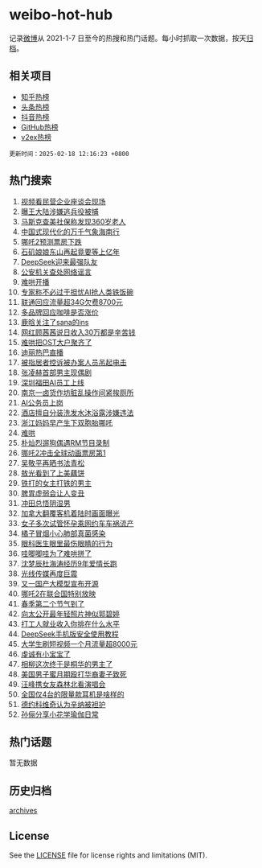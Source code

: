 # weibo-hot-hub

记录[微博](https://www.weibo.com)从 2021-1-7 日至今的热搜和热门话题。每小时抓取一次数据，按天[归档](archives)。

## 相关项目

- [知乎热榜](https://github.com/lonnyzhang423/zhihu-hot-hub)
- [头条热榜](https://github.com/lonnyzhang423/toutiao-hot-hub)
- [抖音热榜](https://github.com/lonnyzhang423/douyin-hot-hub)
- [GitHub热榜](https://github.com/lonnyzhang423/github-hot-hub)
- [v2ex热榜](https://github.com/lonnyzhang423/v2ex-hot-hub)


`更新时间：2025-02-18 12:16:23 +0800`

## 热门搜索

1. [视频看民营企业座谈会现场](https://m.weibo.cn/search?containerid=100103type%3D1%26t%3D10%26q%3D%23%E8%A7%86%E9%A2%91%E7%9C%8B%E6%B0%91%E8%90%A5%E4%BC%81%E4%B8%9A%E5%BA%A7%E8%B0%88%E4%BC%9A%E7%8E%B0%E5%9C%BA%23&stream_entry_id=51&isnewpage=1&extparam=seat%3D1%26c_type%3D51%26q%3D%2523%25E8%25A7%2586%25E9%25A2%2591%25E7%259C%258B%25E6%25B0%2591%25E8%2590%25A5%25E4%25BC%2581%25E4%25B8%259A%25E5%25BA%25A7%25E8%25B0%2588%25E4%25BC%259A%25E7%258E%25B0%25E5%259C%25BA%2523%26pos%3D0%26cate%3D10103%26dgr%3D0%26filter_type%3Drealtimehot%26stream_entry_id%3D51%26display_time%3D1739852182%26pre_seqid%3D1739852182767020251662)
1. [曝王大陆涉嫌逃兵役被捕](https://m.weibo.cn/search?containerid=100103type%3D1%26t%3D10%26q%3D%23%E6%9B%9D%E7%8E%8B%E5%A4%A7%E9%99%86%E6%B6%89%E5%AB%8C%E9%80%83%E5%85%B5%E5%BD%B9%E8%A2%AB%E6%8D%95%23&stream_entry_id=31&isnewpage=1&extparam=seat%3D1%26c_type%3D31%26pos%3D0%26cate%3D5001%26lcate%3D5001%26band_rank%3D1%26stream_entry_id%3D31%26flag%3D4%26realpos%3D1%26q%3D%2523%25E6%259B%259D%25E7%258E%258B%25E5%25A4%25A7%25E9%2599%2586%25E6%25B6%2589%25E5%25AB%258C%25E9%2580%2583%25E5%2585%25B5%25E5%25BD%25B9%25E8%25A2%25AB%25E6%258D%2595%2523%26filter_type%3Drealtimehot%26dgr%3D0%26display_time%3D1739852182%26pre_seqid%3D1739852182767020251662)
1. [马斯克查美社保称发现360岁老人](https://m.weibo.cn/search?containerid=100103type%3D1%26t%3D10%26q%3D%23%E9%A9%AC%E6%96%AF%E5%85%8B%E6%9F%A5%E7%BE%8E%E7%A4%BE%E4%BF%9D%E7%A7%B0%E5%8F%91%E7%8E%B0360%E5%B2%81%E8%80%81%E4%BA%BA%23&stream_entry_id=31&isnewpage=1&extparam=seat%3D1%26c_type%3D31%26pos%3D1%26cate%3D5001%26lcate%3D5001%26band_rank%3D2%26stream_entry_id%3D31%26flag%3D0%26realpos%3D2%26q%3D%2523%25E9%25A9%25AC%25E6%2596%25AF%25E5%2585%258B%25E6%259F%25A5%25E7%25BE%258E%25E7%25A4%25BE%25E4%25BF%259D%25E7%25A7%25B0%25E5%258F%2591%25E7%258E%25B0360%25E5%25B2%2581%25E8%2580%2581%25E4%25BA%25BA%2523%26filter_type%3Drealtimehot%26dgr%3D0%26display_time%3D1739852182%26pre_seqid%3D1739852182767020251662)
1. [中国式现代化的万千气象海南行](https://m.weibo.cn/search?containerid=100103type%3D1%26t%3D10%26q%3D%23%E4%B8%AD%E5%9B%BD%E5%BC%8F%E7%8E%B0%E4%BB%A3%E5%8C%96%E7%9A%84%E4%B8%87%E5%8D%83%E6%B0%94%E8%B1%A1%E6%B5%B7%E5%8D%97%E8%A1%8C%23&stream_entry_id=31&isnewpage=1&extparam=seat%3D1%26c_type%3D31%26pos%3D2%26cate%3D5001%26lcate%3D5001%26band_rank%3D3%26stream_entry_id%3D31%26flag%3D0%26realpos%3D3%26q%3D%2523%25E4%25B8%25AD%25E5%259B%25BD%25E5%25BC%258F%25E7%258E%25B0%25E4%25BB%25A3%25E5%258C%2596%25E7%259A%2584%25E4%25B8%2587%25E5%258D%2583%25E6%25B0%2594%25E8%25B1%25A1%25E6%25B5%25B7%25E5%258D%2597%25E8%25A1%258C%2523%26filter_type%3Drealtimehot%26dgr%3D0%26display_time%3D1739852182%26pre_seqid%3D1739852182767020251662)
1. [哪吒2预测票房下跌](https://m.weibo.cn/search?containerid=100103type%3D1%26t%3D10%26q%3D%23%E5%93%AA%E5%90%922%E9%A2%84%E6%B5%8B%E7%A5%A8%E6%88%BF%E4%B8%8B%E8%B7%8C%23&stream_entry_id=31&isnewpage=1&extparam=seat%3D1%26c_type%3D31%26pos%3D3%26cate%3D5001%26lcate%3D5001%26band_rank%3D4%26stream_entry_id%3D31%26flag%3D2%26realpos%3D4%26q%3D%2523%25E5%2593%25AA%25E5%2590%25922%25E9%25A2%2584%25E6%25B5%258B%25E7%25A5%25A8%25E6%2588%25BF%25E4%25B8%258B%25E8%25B7%258C%2523%26filter_type%3Drealtimehot%26dgr%3D0%26display_time%3D1739852182%26pre_seqid%3D1739852182767020251662)
1. [石矶娘娘东山再起竟要等上亿年](https://m.weibo.cn/search?containerid=100103type%3D1%26t%3D10%26q%3D%23%E7%9F%B3%E7%9F%B6%E5%A8%98%E5%A8%98%E4%B8%9C%E5%B1%B1%E5%86%8D%E8%B5%B7%E7%AB%9F%E8%A6%81%E7%AD%89%E4%B8%8A%E4%BA%BF%E5%B9%B4%23&stream_entry_id=31&isnewpage=1&extparam=seat%3D1%26c_type%3D31%26pos%3D4%26cate%3D5001%26lcate%3D5001%26band_rank%3D5%26stream_entry_id%3D31%26flag%3D1%26realpos%3D5%26q%3D%2523%25E7%259F%25B3%25E7%259F%25B6%25E5%25A8%2598%25E5%25A8%2598%25E4%25B8%259C%25E5%25B1%25B1%25E5%2586%258D%25E8%25B5%25B7%25E7%25AB%259F%25E8%25A6%2581%25E7%25AD%2589%25E4%25B8%258A%25E4%25BA%25BF%25E5%25B9%25B4%2523%26filter_type%3Drealtimehot%26dgr%3D0%26display_time%3D1739852182%26pre_seqid%3D1739852182767020251662)
1. [DeepSeek迎来最强队友](https://m.weibo.cn/search?containerid=100103type%3D1%26t%3D10%26q%3D%23DeepSeek%E8%BF%8E%E6%9D%A5%E6%9C%80%E5%BC%BA%E9%98%9F%E5%8F%8B%23&stream_entry_id=31&isnewpage=1&extparam=seat%3D1%26c_type%3D31%26pos%3D5%26cate%3D5001%26lcate%3D5001%26band_rank%3D6%26stream_entry_id%3D31%26flag%3D1%26realpos%3D6%26q%3D%2523DeepSeek%25E8%25BF%258E%25E6%259D%25A5%25E6%259C%2580%25E5%25BC%25BA%25E9%2598%259F%25E5%258F%258B%2523%26filter_type%3Drealtimehot%26dgr%3D0%26display_time%3D1739852182%26pre_seqid%3D1739852182767020251662)
1. [公安机关查处网络谣言](https://m.weibo.cn/search?containerid=100103type%3D1%26t%3D10%26q%3D%23%E5%85%AC%E5%AE%89%E6%9C%BA%E5%85%B3%E6%9F%A5%E5%A4%84%E7%BD%91%E7%BB%9C%E8%B0%A3%E8%A8%80%23&stream_entry_id=31&isnewpage=1&extparam=seat%3D1%26c_type%3D31%26pos%3D6%26cate%3D5001%26lcate%3D5001%26is_ad_pos%3D1%26stream_entry_id%3D31%26q%3D%2523%25E5%2585%25AC%25E5%25AE%2589%25E6%259C%25BA%25E5%2585%25B3%25E6%259F%25A5%25E5%25A4%2584%25E7%25BD%2591%25E7%25BB%259C%25E8%25B0%25A3%25E8%25A8%2580%2523%26dgr%3D0%26adid%3D276206%26filter_type%3Drealtimehot%26band_rank%3D7%26display_time%3D1739852182%26pre_seqid%3D1739852182767020251662)
1. [难哄开播](https://m.weibo.cn/search?containerid=100103type%3D1%26t%3D10%26q%3D%E9%9A%BE%E5%93%84%E5%BC%80%E6%92%AD&stream_entry_id=31&isnewpage=1&extparam=seat%3D1%26c_type%3D31%26pos%3D7%26cate%3D5001%26lcate%3D5001%26band_rank%3D7%26stream_entry_id%3D31%26flag%3D2%26realpos%3D7%26q%3D%25E9%259A%25BE%25E5%2593%2584%25E5%25BC%2580%25E6%2592%25AD%26filter_type%3Drealtimehot%26dgr%3D0%26display_time%3D1739852182%26pre_seqid%3D1739852182767020251662)
1. [专家称不必过于担忧AI抢人类铁饭碗](https://m.weibo.cn/search?containerid=100103type%3D1%26t%3D10%26q%3D%23%E4%B8%93%E5%AE%B6%E7%A7%B0%E4%B8%8D%E5%BF%85%E8%BF%87%E4%BA%8E%E6%8B%85%E5%BF%A7AI%E6%8A%A2%E4%BA%BA%E7%B1%BB%E9%93%81%E9%A5%AD%E7%A2%97%23&stream_entry_id=31&isnewpage=1&extparam=seat%3D1%26c_type%3D31%26pos%3D8%26cate%3D5001%26lcate%3D5001%26band_rank%3D8%26stream_entry_id%3D31%26flag%3D0%26realpos%3D8%26q%3D%2523%25E4%25B8%2593%25E5%25AE%25B6%25E7%25A7%25B0%25E4%25B8%258D%25E5%25BF%2585%25E8%25BF%2587%25E4%25BA%258E%25E6%258B%2585%25E5%25BF%25A7AI%25E6%258A%25A2%25E4%25BA%25BA%25E7%25B1%25BB%25E9%2593%2581%25E9%25A5%25AD%25E7%25A2%2597%2523%26filter_type%3Drealtimehot%26dgr%3D0%26display_time%3D1739852182%26pre_seqid%3D1739852182767020251662)
1. [联通回应流量超34G欠费8700元](https://m.weibo.cn/search?containerid=100103type%3D1%26t%3D10%26q%3D%23%E8%81%94%E9%80%9A%E5%9B%9E%E5%BA%94%E6%B5%81%E9%87%8F%E8%B6%8534G%E6%AC%A0%E8%B4%B98700%E5%85%83%23&stream_entry_id=31&isnewpage=1&extparam=seat%3D1%26c_type%3D31%26pos%3D9%26cate%3D5001%26lcate%3D5001%26band_rank%3D9%26stream_entry_id%3D31%26flag%3D1%26realpos%3D9%26q%3D%2523%25E8%2581%2594%25E9%2580%259A%25E5%259B%259E%25E5%25BA%2594%25E6%25B5%2581%25E9%2587%258F%25E8%25B6%258534G%25E6%25AC%25A0%25E8%25B4%25B98700%25E5%2585%2583%2523%26filter_type%3Drealtimehot%26dgr%3D0%26display_time%3D1739852182%26pre_seqid%3D1739852182767020251662)
1. [多品牌回应咖啡是否涨价](https://m.weibo.cn/search?containerid=100103type%3D1%26t%3D10%26q%3D%23%E5%A4%9A%E5%93%81%E7%89%8C%E5%9B%9E%E5%BA%94%E5%92%96%E5%95%A1%E6%98%AF%E5%90%A6%E6%B6%A8%E4%BB%B7%23&stream_entry_id=31&isnewpage=1&extparam=seat%3D1%26c_type%3D31%26pos%3D10%26cate%3D5001%26lcate%3D5001%26band_rank%3D10%26stream_entry_id%3D31%26flag%3D1%26realpos%3D10%26q%3D%2523%25E5%25A4%259A%25E5%2593%2581%25E7%2589%258C%25E5%259B%259E%25E5%25BA%2594%25E5%2592%2596%25E5%2595%25A1%25E6%2598%25AF%25E5%2590%25A6%25E6%25B6%25A8%25E4%25BB%25B7%2523%26filter_type%3Drealtimehot%26dgr%3D0%26display_time%3D1739852182%26pre_seqid%3D1739852182767020251662)
1. [鹿晗关注了sana的ins](https://m.weibo.cn/search?containerid=100103type%3D1%26t%3D10%26q%3D%23%E9%B9%BF%E6%99%97%E5%85%B3%E6%B3%A8%E4%BA%86sana%E7%9A%84ins%23&stream_entry_id=31&isnewpage=1&extparam=seat%3D1%26c_type%3D31%26pos%3D11%26cate%3D5001%26lcate%3D5001%26band_rank%3D11%26stream_entry_id%3D31%26flag%3D1%26realpos%3D11%26q%3D%2523%25E9%25B9%25BF%25E6%2599%2597%25E5%2585%25B3%25E6%25B3%25A8%25E4%25BA%2586sana%25E7%259A%2584ins%2523%26filter_type%3Drealtimehot%26dgr%3D0%26display_time%3D1739852182%26pre_seqid%3D1739852182767020251662)
1. [网红顾茜茜说日收入30万都是辛苦钱](https://m.weibo.cn/search?containerid=100103type%3D1%26t%3D10%26q%3D%23%E7%BD%91%E7%BA%A2%E9%A1%BE%E8%8C%9C%E8%8C%9C%E8%AF%B4%E6%97%A5%E6%94%B6%E5%85%A530%E4%B8%87%E9%83%BD%E6%98%AF%E8%BE%9B%E8%8B%A6%E9%92%B1%23&stream_entry_id=31&isnewpage=1&extparam=seat%3D1%26c_type%3D31%26pos%3D12%26cate%3D5001%26lcate%3D5001%26band_rank%3D12%26stream_entry_id%3D31%26flag%3D2%26realpos%3D12%26q%3D%2523%25E7%25BD%2591%25E7%25BA%25A2%25E9%25A1%25BE%25E8%258C%259C%25E8%258C%259C%25E8%25AF%25B4%25E6%2597%25A5%25E6%2594%25B6%25E5%2585%25A530%25E4%25B8%2587%25E9%2583%25BD%25E6%2598%25AF%25E8%25BE%259B%25E8%258B%25A6%25E9%2592%25B1%2523%26filter_type%3Drealtimehot%26dgr%3D0%26display_time%3D1739852182%26pre_seqid%3D1739852182767020251662)
1. [难哄把OST大户聚齐了](https://m.weibo.cn/search?containerid=100103type%3D1%26t%3D10%26q%3D%23%E9%9A%BE%E5%93%84%E6%8A%8AOST%E5%A4%A7%E6%88%B7%E8%81%9A%E9%BD%90%E4%BA%86%23&stream_entry_id=31&isnewpage=1&extparam=seat%3D1%26c_type%3D31%26pos%3D13%26cate%3D5001%26lcate%3D5001%26band_rank%3D13%26stream_entry_id%3D31%26flag%3D1%26realpos%3D13%26q%3D%2523%25E9%259A%25BE%25E5%2593%2584%25E6%258A%258AOST%25E5%25A4%25A7%25E6%2588%25B7%25E8%2581%259A%25E9%25BD%2590%25E4%25BA%2586%2523%26filter_type%3Drealtimehot%26dgr%3D0%26display_time%3D1739852182%26pre_seqid%3D1739852182767020251662)
1. [迪丽热巴直播](https://m.weibo.cn/search?containerid=100103type%3D1%26t%3D10%26q%3D%E8%BF%AA%E4%B8%BD%E7%83%AD%E5%B7%B4%E7%9B%B4%E6%92%AD&stream_entry_id=31&isnewpage=1&extparam=seat%3D1%26c_type%3D31%26pos%3D14%26cate%3D5001%26lcate%3D5001%26band_rank%3D14%26stream_entry_id%3D31%26flag%3D1%26realpos%3D14%26q%3D%25E8%25BF%25AA%25E4%25B8%25BD%25E7%2583%25AD%25E5%25B7%25B4%25E7%259B%25B4%25E6%2592%25AD%26filter_type%3Drealtimehot%26dgr%3D0%26display_time%3D1739852182%26pre_seqid%3D1739852182767020251662)
1. [被指居者控诉被办案人员吊起电击](https://m.weibo.cn/search?containerid=100103type%3D1%26t%3D10%26q%3D%23%E8%A2%AB%E6%8C%87%E5%B1%85%E8%80%85%E6%8E%A7%E8%AF%89%E8%A2%AB%E5%8A%9E%E6%A1%88%E4%BA%BA%E5%91%98%E5%90%8A%E8%B5%B7%E7%94%B5%E5%87%BB%23&stream_entry_id=31&isnewpage=1&extparam=seat%3D1%26c_type%3D31%26pos%3D15%26cate%3D5001%26lcate%3D5001%26band_rank%3D15%26stream_entry_id%3D31%26flag%3D1%26realpos%3D15%26q%3D%2523%25E8%25A2%25AB%25E6%258C%2587%25E5%25B1%2585%25E8%2580%2585%25E6%258E%25A7%25E8%25AF%2589%25E8%25A2%25AB%25E5%258A%259E%25E6%25A1%2588%25E4%25BA%25BA%25E5%2591%2598%25E5%2590%258A%25E8%25B5%25B7%25E7%2594%25B5%25E5%2587%25BB%2523%26filter_type%3Drealtimehot%26dgr%3D0%26display_time%3D1739852182%26pre_seqid%3D1739852182767020251662)
1. [张凌赫首部男主现偶剧](https://m.weibo.cn/search?containerid=100103type%3D1%26t%3D10%26q%3D%E5%BC%A0%E5%87%8C%E8%B5%AB%E9%A6%96%E9%83%A8%E7%94%B7%E4%B8%BB%E7%8E%B0%E5%81%B6%E5%89%A7&stream_entry_id=31&isnewpage=1&extparam=seat%3D1%26c_type%3D31%26pos%3D16%26cate%3D5001%26lcate%3D5001%26band_rank%3D16%26stream_entry_id%3D31%26flag%3D1%26realpos%3D16%26q%3D%25E5%25BC%25A0%25E5%2587%258C%25E8%25B5%25AB%25E9%25A6%2596%25E9%2583%25A8%25E7%2594%25B7%25E4%25B8%25BB%25E7%258E%25B0%25E5%2581%25B6%25E5%2589%25A7%26filter_type%3Drealtimehot%26dgr%3D0%26display_time%3D1739852182%26pre_seqid%3D1739852182767020251662)
1. [深圳福田AI员工上线](https://m.weibo.cn/search?containerid=100103type%3D1%26t%3D10%26q%3D%23%E6%B7%B1%E5%9C%B3%E7%A6%8F%E7%94%B0AI%E5%91%98%E5%B7%A5%E4%B8%8A%E7%BA%BF%23&stream_entry_id=31&isnewpage=1&extparam=seat%3D1%26c_type%3D31%26pos%3D17%26cate%3D5001%26lcate%3D5001%26band_rank%3D17%26stream_entry_id%3D31%26flag%3D1%26realpos%3D17%26q%3D%2523%25E6%25B7%25B1%25E5%259C%25B3%25E7%25A6%258F%25E7%2594%25B0AI%25E5%2591%2598%25E5%25B7%25A5%25E4%25B8%258A%25E7%25BA%25BF%2523%26filter_type%3Drealtimehot%26dgr%3D0%26display_time%3D1739852182%26pre_seqid%3D1739852182767020251662)
1. [南京一卤货作坊脏乱操作间紧挨厕所](https://m.weibo.cn/search?containerid=100103type%3D1%26t%3D10%26q%3D%23%E5%8D%97%E4%BA%AC%E4%B8%80%E5%8D%A4%E8%B4%A7%E4%BD%9C%E5%9D%8A%E8%84%8F%E4%B9%B1%E6%93%8D%E4%BD%9C%E9%97%B4%E7%B4%A7%E6%8C%A8%E5%8E%95%E6%89%80%23&stream_entry_id=31&isnewpage=1&extparam=seat%3D1%26c_type%3D31%26pos%3D18%26cate%3D5001%26lcate%3D5001%26band_rank%3D18%26stream_entry_id%3D31%26flag%3D1%26realpos%3D18%26q%3D%2523%25E5%258D%2597%25E4%25BA%25AC%25E4%25B8%2580%25E5%258D%25A4%25E8%25B4%25A7%25E4%25BD%259C%25E5%259D%258A%25E8%2584%258F%25E4%25B9%25B1%25E6%2593%258D%25E4%25BD%259C%25E9%2597%25B4%25E7%25B4%25A7%25E6%258C%25A8%25E5%258E%2595%25E6%2589%2580%2523%26filter_type%3Drealtimehot%26dgr%3D0%26display_time%3D1739852182%26pre_seqid%3D1739852182767020251662)
1. [AI公务员上岗](https://m.weibo.cn/search?containerid=100103type%3D1%26t%3D10%26q%3D%23AI%E5%85%AC%E5%8A%A1%E5%91%98%E4%B8%8A%E5%B2%97%23&stream_entry_id=31&isnewpage=1&extparam=seat%3D1%26c_type%3D31%26pos%3D19%26cate%3D5001%26lcate%3D5001%26band_rank%3D19%26stream_entry_id%3D31%26flag%3D2%26realpos%3D19%26q%3D%2523AI%25E5%2585%25AC%25E5%258A%25A1%25E5%2591%2598%25E4%25B8%258A%25E5%25B2%2597%2523%26filter_type%3Drealtimehot%26dgr%3D0%26display_time%3D1739852182%26pre_seqid%3D1739852182767020251662)
1. [酒店擅自分装洗发水沐浴露涉嫌违法](https://m.weibo.cn/search?containerid=100103type%3D1%26t%3D10%26q%3D%23%E9%85%92%E5%BA%97%E6%93%85%E8%87%AA%E5%88%86%E8%A3%85%E6%B4%97%E5%8F%91%E6%B0%B4%E6%B2%90%E6%B5%B4%E9%9C%B2%E6%B6%89%E5%AB%8C%E8%BF%9D%E6%B3%95%23&stream_entry_id=31&isnewpage=1&extparam=seat%3D1%26c_type%3D31%26pos%3D20%26cate%3D5001%26lcate%3D5001%26band_rank%3D20%26stream_entry_id%3D31%26flag%3D1%26realpos%3D20%26q%3D%2523%25E9%2585%2592%25E5%25BA%2597%25E6%2593%2585%25E8%2587%25AA%25E5%2588%2586%25E8%25A3%2585%25E6%25B4%2597%25E5%258F%2591%25E6%25B0%25B4%25E6%25B2%2590%25E6%25B5%25B4%25E9%259C%25B2%25E6%25B6%2589%25E5%25AB%258C%25E8%25BF%259D%25E6%25B3%2595%2523%26filter_type%3Drealtimehot%26dgr%3D0%26display_time%3D1739852182%26pre_seqid%3D1739852182767020251662)
1. [浙江妈妈早产生下双胞胎哪吒](https://m.weibo.cn/search?containerid=100103type%3D1%26t%3D10%26q%3D%23%E6%B5%99%E6%B1%9F%E5%A6%88%E5%A6%88%E6%97%A9%E4%BA%A7%E7%94%9F%E4%B8%8B%E5%8F%8C%E8%83%9E%E8%83%8E%E5%93%AA%E5%90%92%23&stream_entry_id=31&isnewpage=1&extparam=seat%3D1%26c_type%3D31%26pos%3D21%26cate%3D5001%26lcate%3D5001%26band_rank%3D21%26stream_entry_id%3D31%26flag%3D2%26realpos%3D21%26q%3D%2523%25E6%25B5%2599%25E6%25B1%259F%25E5%25A6%2588%25E5%25A6%2588%25E6%2597%25A9%25E4%25BA%25A7%25E7%2594%259F%25E4%25B8%258B%25E5%258F%258C%25E8%2583%259E%25E8%2583%258E%25E5%2593%25AA%25E5%2590%2592%2523%26filter_type%3Drealtimehot%26dgr%3D0%26display_time%3D1739852182%26pre_seqid%3D1739852182767020251662)
1. [难哄](https://m.weibo.cn/search?containerid=100103type%3D1%26t%3D10%26q%3D%E9%9A%BE%E5%93%84&stream_entry_id=31&isnewpage=1&extparam=seat%3D1%26c_type%3D31%26pos%3D22%26cate%3D5001%26lcate%3D5001%26band_rank%3D22%26stream_entry_id%3D31%26flag%3D1%26realpos%3D22%26q%3D%25E9%259A%25BE%25E5%2593%2584%26filter_type%3Drealtimehot%26dgr%3D0%26display_time%3D1739852182%26pre_seqid%3D1739852182767020251662)
1. [朴灿烈遛狗偶遇RM节目录制](https://m.weibo.cn/search?containerid=100103type%3D1%26t%3D10%26q%3D%23%E6%9C%B4%E7%81%BF%E7%83%88%E9%81%9B%E7%8B%97%E5%81%B6%E9%81%87RM%E8%8A%82%E7%9B%AE%E5%BD%95%E5%88%B6%23&stream_entry_id=31&isnewpage=1&extparam=seat%3D1%26c_type%3D31%26pos%3D23%26cate%3D5001%26lcate%3D5001%26band_rank%3D23%26stream_entry_id%3D31%26flag%3D1%26realpos%3D23%26q%3D%2523%25E6%259C%25B4%25E7%2581%25BF%25E7%2583%2588%25E9%2581%259B%25E7%258B%2597%25E5%2581%25B6%25E9%2581%2587RM%25E8%258A%2582%25E7%259B%25AE%25E5%25BD%2595%25E5%2588%25B6%2523%26filter_type%3Drealtimehot%26dgr%3D0%26display_time%3D1739852182%26pre_seqid%3D1739852182767020251662)
1. [哪吒2冲击全球动画票房第1](https://m.weibo.cn/search?containerid=100103type%3D1%26t%3D10%26q%3D%23%E5%93%AA%E5%90%922%E5%86%B2%E5%87%BB%E5%85%A8%E7%90%83%E5%8A%A8%E7%94%BB%E7%A5%A8%E6%88%BF%E7%AC%AC1%23&stream_entry_id=31&isnewpage=1&extparam=seat%3D1%26c_type%3D31%26pos%3D24%26cate%3D5001%26lcate%3D5001%26band_rank%3D24%26stream_entry_id%3D31%26flag%3D1%26realpos%3D24%26q%3D%2523%25E5%2593%25AA%25E5%2590%25922%25E5%2586%25B2%25E5%2587%25BB%25E5%2585%25A8%25E7%2590%2583%25E5%258A%25A8%25E7%2594%25BB%25E7%25A5%25A8%25E6%2588%25BF%25E7%25AC%25AC1%2523%26filter_type%3Drealtimehot%26dgr%3D0%26display_time%3D1739852182%26pre_seqid%3D1739852182767020251662)
1. [吴敬平再晒书法青松](https://m.weibo.cn/search?containerid=100103type%3D1%26t%3D10%26q%3D%E5%90%B4%E6%95%AC%E5%B9%B3%E5%86%8D%E6%99%92%E4%B9%A6%E6%B3%95%E9%9D%92%E6%9D%BE&stream_entry_id=31&isnewpage=1&extparam=seat%3D1%26c_type%3D31%26pos%3D25%26cate%3D5001%26lcate%3D5001%26band_rank%3D25%26stream_entry_id%3D31%26flag%3D1%26realpos%3D25%26q%3D%25E5%2590%25B4%25E6%2595%25AC%25E5%25B9%25B3%25E5%2586%258D%25E6%2599%2592%25E4%25B9%25A6%25E6%25B3%2595%25E9%259D%2592%25E6%259D%25BE%26filter_type%3Drealtimehot%26dgr%3D0%26display_time%3D1739852182%26pre_seqid%3D1739852182767020251662)
1. [敖光看到了上美藕饼](https://m.weibo.cn/search?containerid=100103type%3D1%26t%3D10%26q%3D%E6%95%96%E5%85%89%E7%9C%8B%E5%88%B0%E4%BA%86%E4%B8%8A%E7%BE%8E%E8%97%95%E9%A5%BC&stream_entry_id=31&isnewpage=1&extparam=seat%3D1%26c_type%3D31%26pos%3D26%26cate%3D5001%26lcate%3D5001%26band_rank%3D26%26stream_entry_id%3D31%26flag%3D1%26realpos%3D26%26q%3D%25E6%2595%2596%25E5%2585%2589%25E7%259C%258B%25E5%2588%25B0%25E4%25BA%2586%25E4%25B8%258A%25E7%25BE%258E%25E8%2597%2595%25E9%25A5%25BC%26filter_type%3Drealtimehot%26dgr%3D0%26display_time%3D1739852182%26pre_seqid%3D1739852182767020251662)
1. [铁打的女主打铁的男主](https://m.weibo.cn/search?containerid=100103type%3D1%26t%3D10%26q%3D%E9%93%81%E6%89%93%E7%9A%84%E5%A5%B3%E4%B8%BB%E6%89%93%E9%93%81%E7%9A%84%E7%94%B7%E4%B8%BB&stream_entry_id=31&isnewpage=1&extparam=seat%3D1%26c_type%3D31%26pos%3D27%26cate%3D5001%26lcate%3D5001%26band_rank%3D27%26stream_entry_id%3D31%26flag%3D1%26realpos%3D27%26q%3D%25E9%2593%2581%25E6%2589%2593%25E7%259A%2584%25E5%25A5%25B3%25E4%25B8%25BB%25E6%2589%2593%25E9%2593%2581%25E7%259A%2584%25E7%2594%25B7%25E4%25B8%25BB%26filter_type%3Drealtimehot%26dgr%3D0%26display_time%3D1739852182%26pre_seqid%3D1739852182767020251662)
1. [脾胃虚弱会让人变丑](https://m.weibo.cn/search?containerid=100103type%3D1%26t%3D10%26q%3D%23%E8%84%BE%E8%83%83%E8%99%9A%E5%BC%B1%E4%BC%9A%E8%AE%A9%E4%BA%BA%E5%8F%98%E4%B8%91%23&stream_entry_id=31&isnewpage=1&extparam=seat%3D1%26c_type%3D31%26pos%3D28%26cate%3D5001%26lcate%3D5001%26band_rank%3D28%26stream_entry_id%3D31%26flag%3D1%26realpos%3D28%26q%3D%2523%25E8%2584%25BE%25E8%2583%2583%25E8%2599%259A%25E5%25BC%25B1%25E4%25BC%259A%25E8%25AE%25A9%25E4%25BA%25BA%25E5%258F%2598%25E4%25B8%2591%2523%26filter_type%3Drealtimehot%26dgr%3D0%26display_time%3D1739852182%26pre_seqid%3D1739852182767020251662)
1. [冲田总悟阴湿男](https://m.weibo.cn/search?containerid=100103type%3D1%26t%3D10%26q%3D%E5%86%B2%E7%94%B0%E6%80%BB%E6%82%9F%E9%98%B4%E6%B9%BF%E7%94%B7&stream_entry_id=31&isnewpage=1&extparam=seat%3D1%26c_type%3D31%26pos%3D29%26cate%3D5001%26lcate%3D5001%26band_rank%3D29%26stream_entry_id%3D31%26flag%3D1%26realpos%3D29%26q%3D%25E5%2586%25B2%25E7%2594%25B0%25E6%2580%25BB%25E6%2582%259F%25E9%2598%25B4%25E6%25B9%25BF%25E7%2594%25B7%26filter_type%3Drealtimehot%26dgr%3D0%26display_time%3D1739852182%26pre_seqid%3D1739852182767020251662)
1. [加拿大翻覆客机着陆时画面曝光](https://m.weibo.cn/search?containerid=100103type%3D1%26t%3D10%26q%3D%23%E5%8A%A0%E6%8B%BF%E5%A4%A7%E7%BF%BB%E8%A6%86%E5%AE%A2%E6%9C%BA%E7%9D%80%E9%99%86%E6%97%B6%E7%94%BB%E9%9D%A2%E6%9B%9D%E5%85%89%23&stream_entry_id=31&isnewpage=1&extparam=seat%3D1%26c_type%3D31%26pos%3D30%26cate%3D5001%26lcate%3D5001%26band_rank%3D30%26stream_entry_id%3D31%26flag%3D1%26realpos%3D30%26q%3D%2523%25E5%258A%25A0%25E6%258B%25BF%25E5%25A4%25A7%25E7%25BF%25BB%25E8%25A6%2586%25E5%25AE%25A2%25E6%259C%25BA%25E7%259D%2580%25E9%2599%2586%25E6%2597%25B6%25E7%2594%25BB%25E9%259D%25A2%25E6%259B%259D%25E5%2585%2589%2523%26filter_type%3Drealtimehot%26dgr%3D0%26display_time%3D1739852182%26pre_seqid%3D1739852182767020251662)
1. [女子多次试管怀孕乘网约车车祸流产](https://m.weibo.cn/search?containerid=100103type%3D1%26t%3D10%26q%3D%23%E5%A5%B3%E5%AD%90%E5%A4%9A%E6%AC%A1%E8%AF%95%E7%AE%A1%E6%80%80%E5%AD%95%E4%B9%98%E7%BD%91%E7%BA%A6%E8%BD%A6%E8%BD%A6%E7%A5%B8%E6%B5%81%E4%BA%A7%23&stream_entry_id=31&isnewpage=1&extparam=seat%3D1%26c_type%3D31%26pos%3D31%26cate%3D5001%26lcate%3D5001%26band_rank%3D31%26stream_entry_id%3D31%26flag%3D0%26realpos%3D31%26q%3D%2523%25E5%25A5%25B3%25E5%25AD%2590%25E5%25A4%259A%25E6%25AC%25A1%25E8%25AF%2595%25E7%25AE%25A1%25E6%2580%2580%25E5%25AD%2595%25E4%25B9%2598%25E7%25BD%2591%25E7%25BA%25A6%25E8%25BD%25A6%25E8%25BD%25A6%25E7%25A5%25B8%25E6%25B5%2581%25E4%25BA%25A7%2523%26filter_type%3Drealtimehot%26dgr%3D0%26display_time%3D1739852182%26pre_seqid%3D1739852182767020251662)
1. [橘子冒烟小心肺部真菌感染](https://m.weibo.cn/search?containerid=100103type%3D1%26t%3D10%26q%3D%23%E6%A9%98%E5%AD%90%E5%86%92%E7%83%9F%E5%B0%8F%E5%BF%83%E8%82%BA%E9%83%A8%E7%9C%9F%E8%8F%8C%E6%84%9F%E6%9F%93%23&stream_entry_id=31&isnewpage=1&extparam=seat%3D1%26c_type%3D31%26pos%3D32%26cate%3D5001%26lcate%3D5001%26band_rank%3D32%26stream_entry_id%3D31%26flag%3D0%26realpos%3D32%26q%3D%2523%25E6%25A9%2598%25E5%25AD%2590%25E5%2586%2592%25E7%2583%259F%25E5%25B0%258F%25E5%25BF%2583%25E8%2582%25BA%25E9%2583%25A8%25E7%259C%259F%25E8%258F%258C%25E6%2584%259F%25E6%259F%2593%2523%26filter_type%3Drealtimehot%26dgr%3D0%26display_time%3D1739852182%26pre_seqid%3D1739852182767020251662)
1. [眼科医生眼里最伤眼睛的行为](https://m.weibo.cn/search?containerid=100103type%3D1%26t%3D10%26q%3D%23%E7%9C%BC%E7%A7%91%E5%8C%BB%E7%94%9F%E7%9C%BC%E9%87%8C%E6%9C%80%E4%BC%A4%E7%9C%BC%E7%9D%9B%E7%9A%84%E8%A1%8C%E4%B8%BA%23&stream_entry_id=31&isnewpage=1&extparam=seat%3D1%26c_type%3D31%26pos%3D33%26cate%3D5001%26lcate%3D5001%26band_rank%3D33%26stream_entry_id%3D31%26flag%3D1%26realpos%3D33%26q%3D%2523%25E7%259C%25BC%25E7%25A7%2591%25E5%258C%25BB%25E7%2594%259F%25E7%259C%25BC%25E9%2587%258C%25E6%259C%2580%25E4%25BC%25A4%25E7%259C%25BC%25E7%259D%259B%25E7%259A%2584%25E8%25A1%258C%25E4%25B8%25BA%2523%26filter_type%3Drealtimehot%26dgr%3D0%26display_time%3D1739852182%26pre_seqid%3D1739852182767020251662)
1. [哇唧唧哇为了难哄拼了](https://m.weibo.cn/search?containerid=100103type%3D1%26t%3D10%26q%3D%E5%93%87%E5%94%A7%E5%94%A7%E5%93%87%E4%B8%BA%E4%BA%86%E9%9A%BE%E5%93%84%E6%8B%BC%E4%BA%86&stream_entry_id=31&isnewpage=1&extparam=seat%3D1%26c_type%3D31%26pos%3D34%26cate%3D5001%26lcate%3D5001%26band_rank%3D34%26stream_entry_id%3D31%26flag%3D1%26realpos%3D34%26q%3D%25E5%2593%2587%25E5%2594%25A7%25E5%2594%25A7%25E5%2593%2587%25E4%25B8%25BA%25E4%25BA%2586%25E9%259A%25BE%25E5%2593%2584%25E6%258B%25BC%25E4%25BA%2586%26filter_type%3Drealtimehot%26dgr%3D0%26display_time%3D1739852182%26pre_seqid%3D1739852182767020251662)
1. [沈梦辰杜海涛经历9年爱情长跑](https://m.weibo.cn/search?containerid=100103type%3D1%26t%3D10%26q%3D%23%E6%B2%88%E6%A2%A6%E8%BE%B0%E6%9D%9C%E6%B5%B7%E6%B6%9B%E7%BB%8F%E5%8E%869%E5%B9%B4%E7%88%B1%E6%83%85%E9%95%BF%E8%B7%91%23&stream_entry_id=31&isnewpage=1&extparam=seat%3D1%26c_type%3D31%26pos%3D35%26cate%3D5001%26lcate%3D5001%26band_rank%3D35%26stream_entry_id%3D31%26flag%3D0%26realpos%3D35%26q%3D%2523%25E6%25B2%2588%25E6%25A2%25A6%25E8%25BE%25B0%25E6%259D%259C%25E6%25B5%25B7%25E6%25B6%259B%25E7%25BB%258F%25E5%258E%25869%25E5%25B9%25B4%25E7%2588%25B1%25E6%2583%2585%25E9%2595%25BF%25E8%25B7%2591%2523%26filter_type%3Drealtimehot%26dgr%3D0%26display_time%3D1739852182%26pre_seqid%3D1739852182767020251662)
1. [光线传媒再度巨震](https://m.weibo.cn/search?containerid=100103type%3D1%26t%3D10%26q%3D%23%E5%85%89%E7%BA%BF%E4%BC%A0%E5%AA%92%E5%86%8D%E5%BA%A6%E5%B7%A8%E9%9C%87%23&stream_entry_id=31&isnewpage=1&extparam=seat%3D1%26c_type%3D31%26pos%3D36%26cate%3D5001%26lcate%3D5001%26band_rank%3D36%26stream_entry_id%3D31%26flag%3D1%26realpos%3D36%26q%3D%2523%25E5%2585%2589%25E7%25BA%25BF%25E4%25BC%25A0%25E5%25AA%2592%25E5%2586%258D%25E5%25BA%25A6%25E5%25B7%25A8%25E9%259C%2587%2523%26filter_type%3Drealtimehot%26dgr%3D0%26display_time%3D1739852182%26pre_seqid%3D1739852182767020251662)
1. [又一国产大模型宣布开源](https://m.weibo.cn/search?containerid=100103type%3D1%26t%3D10%26q%3D%23%E5%8F%88%E4%B8%80%E5%9B%BD%E4%BA%A7%E5%A4%A7%E6%A8%A1%E5%9E%8B%E5%AE%A3%E5%B8%83%E5%BC%80%E6%BA%90%23&stream_entry_id=31&isnewpage=1&extparam=seat%3D1%26c_type%3D31%26pos%3D37%26cate%3D5001%26lcate%3D5001%26band_rank%3D37%26stream_entry_id%3D31%26flag%3D1%26realpos%3D37%26adid%3D276195%26q%3D%2523%25E5%258F%2588%25E4%25B8%2580%25E5%259B%25BD%25E4%25BA%25A7%25E5%25A4%25A7%25E6%25A8%25A1%25E5%259E%258B%25E5%25AE%25A3%25E5%25B8%2583%25E5%25BC%2580%25E6%25BA%2590%2523%26filter_type%3Drealtimehot%26dgr%3D0%26display_time%3D1739852182%26pre_seqid%3D1739852182767020251662)
1. [哪吒2在联合国特别放映](https://m.weibo.cn/search?containerid=100103type%3D1%26t%3D10%26q%3D%23%E5%93%AA%E5%90%922%E5%9C%A8%E8%81%94%E5%90%88%E5%9B%BD%E7%89%B9%E5%88%AB%E6%94%BE%E6%98%A0%23&stream_entry_id=31&isnewpage=1&extparam=seat%3D1%26c_type%3D31%26pos%3D38%26cate%3D5001%26lcate%3D5001%26band_rank%3D38%26stream_entry_id%3D31%26flag%3D1%26realpos%3D38%26q%3D%2523%25E5%2593%25AA%25E5%2590%25922%25E5%259C%25A8%25E8%2581%2594%25E5%2590%2588%25E5%259B%25BD%25E7%2589%25B9%25E5%2588%25AB%25E6%2594%25BE%25E6%2598%25A0%2523%26filter_type%3Drealtimehot%26dgr%3D0%26display_time%3D1739852182%26pre_seqid%3D1739852182767020251662)
1. [春季第二个节气到了](https://m.weibo.cn/search?containerid=100103type%3D1%26t%3D10%26q%3D%23%E6%98%A5%E5%AD%A3%E7%AC%AC%E4%BA%8C%E4%B8%AA%E8%8A%82%E6%B0%94%E5%88%B0%E4%BA%86%23&stream_entry_id=31&isnewpage=1&extparam=seat%3D1%26c_type%3D31%26pos%3D39%26cate%3D5001%26lcate%3D5001%26band_rank%3D39%26stream_entry_id%3D31%26flag%3D0%26realpos%3D39%26q%3D%2523%25E6%2598%25A5%25E5%25AD%25A3%25E7%25AC%25AC%25E4%25BA%258C%25E4%25B8%25AA%25E8%258A%2582%25E6%25B0%2594%25E5%2588%25B0%25E4%25BA%2586%2523%26filter_type%3Drealtimehot%26dgr%3D0%26display_time%3D1739852182%26pre_seqid%3D1739852182767020251662)
1. [向太公开最年轻照片神似郭碧婷](https://m.weibo.cn/search?containerid=100103type%3D1%26t%3D10%26q%3D%23%E5%90%91%E5%A4%AA%E5%85%AC%E5%BC%80%E6%9C%80%E5%B9%B4%E8%BD%BB%E7%85%A7%E7%89%87%E7%A5%9E%E4%BC%BC%E9%83%AD%E7%A2%A7%E5%A9%B7%23&stream_entry_id=31&isnewpage=1&extparam=seat%3D1%26c_type%3D31%26pos%3D40%26cate%3D5001%26lcate%3D5001%26band_rank%3D40%26stream_entry_id%3D31%26flag%3D1%26realpos%3D40%26q%3D%2523%25E5%2590%2591%25E5%25A4%25AA%25E5%2585%25AC%25E5%25BC%2580%25E6%259C%2580%25E5%25B9%25B4%25E8%25BD%25BB%25E7%2585%25A7%25E7%2589%2587%25E7%25A5%259E%25E4%25BC%25BC%25E9%2583%25AD%25E7%25A2%25A7%25E5%25A9%25B7%2523%26filter_type%3Drealtimehot%26dgr%3D0%26display_time%3D1739852182%26pre_seqid%3D1739852182767020251662)
1. [打工人就业收入你排在什么水平](https://m.weibo.cn/search?containerid=100103type%3D1%26t%3D10%26q%3D%23%E6%89%93%E5%B7%A5%E4%BA%BA%E5%B0%B1%E4%B8%9A%E6%94%B6%E5%85%A5%E4%BD%A0%E6%8E%92%E5%9C%A8%E4%BB%80%E4%B9%88%E6%B0%B4%E5%B9%B3%23&stream_entry_id=31&isnewpage=1&extparam=seat%3D1%26c_type%3D31%26pos%3D41%26cate%3D5001%26lcate%3D5001%26band_rank%3D41%26stream_entry_id%3D31%26flag%3D1%26realpos%3D41%26q%3D%2523%25E6%2589%2593%25E5%25B7%25A5%25E4%25BA%25BA%25E5%25B0%25B1%25E4%25B8%259A%25E6%2594%25B6%25E5%2585%25A5%25E4%25BD%25A0%25E6%258E%2592%25E5%259C%25A8%25E4%25BB%2580%25E4%25B9%2588%25E6%25B0%25B4%25E5%25B9%25B3%2523%26filter_type%3Drealtimehot%26dgr%3D0%26display_time%3D1739852182%26pre_seqid%3D1739852182767020251662)
1. [DeepSeek手机版安全使用教程](https://m.weibo.cn/search?containerid=100103type%3D1%26t%3D10%26q%3D%23DeepSeek%E6%89%8B%E6%9C%BA%E7%89%88%E5%AE%89%E5%85%A8%E4%BD%BF%E7%94%A8%E6%95%99%E7%A8%8B%23&stream_entry_id=31&isnewpage=1&extparam=seat%3D1%26c_type%3D31%26pos%3D42%26cate%3D5001%26lcate%3D5001%26band_rank%3D42%26stream_entry_id%3D31%26flag%3D0%26realpos%3D42%26q%3D%2523DeepSeek%25E6%2589%258B%25E6%259C%25BA%25E7%2589%2588%25E5%25AE%2589%25E5%2585%25A8%25E4%25BD%25BF%25E7%2594%25A8%25E6%2595%2599%25E7%25A8%258B%2523%26filter_type%3Drealtimehot%26dgr%3D0%26display_time%3D1739852182%26pre_seqid%3D1739852182767020251662)
1. [大学生刷短视频一个月流量超8000元](https://m.weibo.cn/search?containerid=100103type%3D1%26t%3D10%26q%3D%23%E5%A4%A7%E5%AD%A6%E7%94%9F%E5%88%B7%E7%9F%AD%E8%A7%86%E9%A2%91%E4%B8%80%E4%B8%AA%E6%9C%88%E6%B5%81%E9%87%8F%E8%B6%858000%E5%85%83%23&stream_entry_id=31&isnewpage=1&extparam=seat%3D1%26c_type%3D31%26pos%3D43%26cate%3D5001%26lcate%3D5001%26band_rank%3D43%26stream_entry_id%3D31%26flag%3D1%26realpos%3D43%26q%3D%2523%25E5%25A4%25A7%25E5%25AD%25A6%25E7%2594%259F%25E5%2588%25B7%25E7%259F%25AD%25E8%25A7%2586%25E9%25A2%2591%25E4%25B8%2580%25E4%25B8%25AA%25E6%259C%2588%25E6%25B5%2581%25E9%2587%258F%25E8%25B6%25858000%25E5%2585%2583%2523%26filter_type%3Drealtimehot%26dgr%3D0%26display_time%3D1739852182%26pre_seqid%3D1739852182767020251662)
1. [虔诚有小宝宝了](https://m.weibo.cn/search?containerid=100103type%3D1%26t%3D10%26q%3D%E8%99%94%E8%AF%9A%E6%9C%89%E5%B0%8F%E5%AE%9D%E5%AE%9D%E4%BA%86&stream_entry_id=31&isnewpage=1&extparam=seat%3D1%26c_type%3D31%26pos%3D44%26cate%3D5001%26lcate%3D5001%26band_rank%3D44%26stream_entry_id%3D31%26flag%3D1%26realpos%3D44%26q%3D%25E8%2599%2594%25E8%25AF%259A%25E6%259C%2589%25E5%25B0%258F%25E5%25AE%259D%25E5%25AE%259D%25E4%25BA%2586%26filter_type%3Drealtimehot%26dgr%3D0%26display_time%3D1739852182%26pre_seqid%3D1739852182767020251662)
1. [相柳这次终于是桐华的男主了](https://m.weibo.cn/search?containerid=100103type%3D1%26t%3D10%26q%3D%E7%9B%B8%E6%9F%B3%E8%BF%99%E6%AC%A1%E7%BB%88%E4%BA%8E%E6%98%AF%E6%A1%90%E5%8D%8E%E7%9A%84%E7%94%B7%E4%B8%BB%E4%BA%86&stream_entry_id=31&isnewpage=1&extparam=seat%3D1%26c_type%3D31%26pos%3D45%26cate%3D5001%26lcate%3D5001%26band_rank%3D45%26stream_entry_id%3D31%26flag%3D0%26realpos%3D45%26q%3D%25E7%259B%25B8%25E6%259F%25B3%25E8%25BF%2599%25E6%25AC%25A1%25E7%25BB%2588%25E4%25BA%258E%25E6%2598%25AF%25E6%25A1%2590%25E5%258D%258E%25E7%259A%2584%25E7%2594%25B7%25E4%25B8%25BB%25E4%25BA%2586%26filter_type%3Drealtimehot%26dgr%3D0%26display_time%3D1739852182%26pre_seqid%3D1739852182767020251662)
1. [美国男子蜜月期殴打华裔妻子致死](https://m.weibo.cn/search?containerid=100103type%3D1%26t%3D10%26q%3D%23%E7%BE%8E%E5%9B%BD%E7%94%B7%E5%AD%90%E8%9C%9C%E6%9C%88%E6%9C%9F%E6%AE%B4%E6%89%93%E5%8D%8E%E8%A3%94%E5%A6%BB%E5%AD%90%E8%87%B4%E6%AD%BB%23&stream_entry_id=31&isnewpage=1&extparam=seat%3D1%26c_type%3D31%26pos%3D46%26cate%3D5001%26lcate%3D5001%26band_rank%3D46%26stream_entry_id%3D31%26flag%3D0%26realpos%3D46%26q%3D%2523%25E7%25BE%258E%25E5%259B%25BD%25E7%2594%25B7%25E5%25AD%2590%25E8%259C%259C%25E6%259C%2588%25E6%259C%259F%25E6%25AE%25B4%25E6%2589%2593%25E5%258D%258E%25E8%25A3%2594%25E5%25A6%25BB%25E5%25AD%2590%25E8%2587%25B4%25E6%25AD%25BB%2523%26filter_type%3Drealtimehot%26dgr%3D0%26display_time%3D1739852182%26pre_seqid%3D1739852182767020251662)
1. [汪峰携女友森林北看演唱会](https://m.weibo.cn/search?containerid=100103type%3D1%26t%3D10%26q%3D%23%E6%B1%AA%E5%B3%B0%E6%90%BA%E5%A5%B3%E5%8F%8B%E6%A3%AE%E6%9E%97%E5%8C%97%E7%9C%8B%E6%BC%94%E5%94%B1%E4%BC%9A%23&stream_entry_id=31&isnewpage=1&extparam=seat%3D1%26c_type%3D31%26pos%3D47%26cate%3D5001%26lcate%3D5001%26band_rank%3D47%26stream_entry_id%3D31%26flag%3D0%26realpos%3D47%26q%3D%2523%25E6%25B1%25AA%25E5%25B3%25B0%25E6%2590%25BA%25E5%25A5%25B3%25E5%258F%258B%25E6%25A3%25AE%25E6%259E%2597%25E5%258C%2597%25E7%259C%258B%25E6%25BC%2594%25E5%2594%25B1%25E4%25BC%259A%2523%26filter_type%3Drealtimehot%26dgr%3D0%26display_time%3D1739852182%26pre_seqid%3D1739852182767020251662)
1. [全国仅4台的限量款耳机是啥样的](https://m.weibo.cn/search?containerid=100103type%3D1%26t%3D10%26q%3D%23%E5%85%A8%E5%9B%BD%E4%BB%854%E5%8F%B0%E7%9A%84%E9%99%90%E9%87%8F%E6%AC%BE%E8%80%B3%E6%9C%BA%E6%98%AF%E5%95%A5%E6%A0%B7%E7%9A%84%23&stream_entry_id=31&isnewpage=1&extparam=seat%3D1%26c_type%3D31%26pos%3D48%26cate%3D5001%26lcate%3D5001%26band_rank%3D48%26stream_entry_id%3D31%26flag%3D0%26realpos%3D48%26q%3D%2523%25E5%2585%25A8%25E5%259B%25BD%25E4%25BB%25854%25E5%258F%25B0%25E7%259A%2584%25E9%2599%2590%25E9%2587%258F%25E6%25AC%25BE%25E8%2580%25B3%25E6%259C%25BA%25E6%2598%25AF%25E5%2595%25A5%25E6%25A0%25B7%25E7%259A%2584%2523%26filter_type%3Drealtimehot%26dgr%3D0%26display_time%3D1739852182%26pre_seqid%3D1739852182767020251662)
1. [德约科维奇认为辛纳被袒护](https://m.weibo.cn/search?containerid=100103type%3D1%26t%3D10%26q%3D%23%E5%BE%B7%E7%BA%A6%E7%A7%91%E7%BB%B4%E5%A5%87%E8%AE%A4%E4%B8%BA%E8%BE%9B%E7%BA%B3%E8%A2%AB%E8%A2%92%E6%8A%A4%23&stream_entry_id=31&isnewpage=1&extparam=seat%3D1%26c_type%3D31%26pos%3D49%26cate%3D5001%26lcate%3D5001%26band_rank%3D49%26stream_entry_id%3D31%26flag%3D1%26realpos%3D49%26q%3D%2523%25E5%25BE%25B7%25E7%25BA%25A6%25E7%25A7%2591%25E7%25BB%25B4%25E5%25A5%2587%25E8%25AE%25A4%25E4%25B8%25BA%25E8%25BE%259B%25E7%25BA%25B3%25E8%25A2%25AB%25E8%25A2%2592%25E6%258A%25A4%2523%26filter_type%3Drealtimehot%26dgr%3D0%26display_time%3D1739852182%26pre_seqid%3D1739852182767020251662)
1. [孙俪分享小花学瑜伽日常](https://m.weibo.cn/search?containerid=100103type%3D1%26t%3D10%26q%3D%23%E5%AD%99%E4%BF%AA%E5%88%86%E4%BA%AB%E5%B0%8F%E8%8A%B1%E5%AD%A6%E7%91%9C%E4%BC%BD%E6%97%A5%E5%B8%B8%23&stream_entry_id=31&isnewpage=1&extparam=seat%3D1%26c_type%3D31%26pos%3D50%26cate%3D5001%26lcate%3D5001%26band_rank%3D50%26stream_entry_id%3D31%26flag%3D1%26realpos%3D50%26q%3D%2523%25E5%25AD%2599%25E4%25BF%25AA%25E5%2588%2586%25E4%25BA%25AB%25E5%25B0%258F%25E8%258A%25B1%25E5%25AD%25A6%25E7%2591%259C%25E4%25BC%25BD%25E6%2597%25A5%25E5%25B8%25B8%2523%26filter_type%3Drealtimehot%26dgr%3D0%26display_time%3D1739852182%26pre_seqid%3D1739852182767020251662)

## 热门话题

暂无数据

## 历史归档

[archives](archives)

## License

See the [LICENSE](LICENSE) file for license rights and limitations (MIT).

